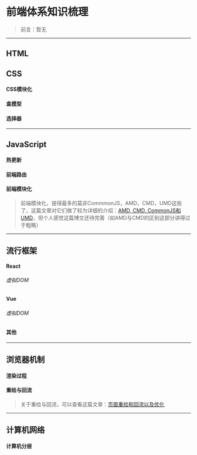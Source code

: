 # 前端体系知识梳理

> 前言：暂无

---
## HTML
## CSS
#### CSS模块化
#### 盒模型
#### 选择器

---
## JavaScript
#### 热更新
#### 前端路由
#### 前端模块化

> 前端模块化，提得最多的莫非CommmonJS，AMD，CMD，UMD这些了，这篇文章对它们做了较为详细的介绍：[AMD, CMD, CommonJS和UMD](https://segmentfault.com/a/1190000004873947)，但个人感觉这篇博文还待完善（如AMD与CMD的区别这部分讲得过于粗略）

---
## 流行框架
#### React
###### 虚拟DOM
#### Vue
###### 虚拟DOM
#### 其他

---
## 浏览器机制
#### 渲染过程
#### 重绘与回流

> 关于重绘与回流，可以查看这篇文章：[页面重绘和回流以及优化](http://www.css88.com/archives/4996)  

---
## 计算机网络
#### 计算机分层
